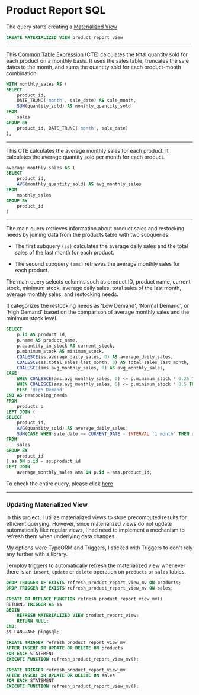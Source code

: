 # Product Report SQL

The query starts creating a [Materialized View](https://www.postgresql.org/docs/current/rules-materializedviews.html)

```sql
CREATE MATERIALIZED VIEW product_report_view
```

---

This [Common Table Expression](https://www.postgresql.org/docs/current/queries-with.html) (CTE) calculates the total quantity sold for each product on a monthly basis. It uses the sales table, truncates the sale dates to the month, and sums the quantity sold for each product-month combination.

```sql
WITH monthly_sales AS (
SELECT
    product_id,
    DATE_TRUNC('month', sale_date) AS sale_month,
    SUM(quantity_sold) AS monthly_quantity_sold
FROM
    sales
GROUP BY
    product_id, DATE_TRUNC('month', sale_date)
),
```

---

This CTE calculates the average monthly sales for each product. It calculates the average quantity sold per month for each product.

```sql
average_monthly_sales AS (
SELECT
    product_id,
    AVG(monthly_quantity_sold) AS avg_monthly_sales
FROM
    monthly_sales
GROUP BY
    product_id
)
```

---

The main query retrieves information about product sales and restocking needs by joining data from the products table with two subqueries:

- The first subquery `(ss)` calculates the average daily sales and the total sales of the last month for each product.

- The second subquery `(ams)` retrieves the average monthly sales for each product.

The main query selects columns such as product ID, product name, current stock, minimum stock, average daily sales, total sales of the last month, average monthly sales, and restocking needs.

It categorizes the restocking needs as 'Low Demand', 'Normal Demand', or 'High Demand' based on the comparison of average monthly sales and the minimum stock level.

```sql
SELECT
    p.id AS product_id,
    p.name AS product_name,
    p.quantity_in_stock AS current_stock,
    p.minimum_stock AS minimum_stock,
    COALESCE(ss.average_daily_sales, 0) AS average_daily_sales,
    COALESCE(ss.total_sales_last_month, 0) AS total_sales_last_month,
    COALESCE(ams.avg_monthly_sales, 0) AS avg_monthly_sales,
CASE
    WHEN COALESCE(ams.avg_monthly_sales, 0) <= p.minimum_stock * 0.25 THEN 'Low Demand'
    WHEN COALESCE(ams.avg_monthly_sales, 0) <= p.minimum_stock * 0.5 THEN 'Normal Demand'
    ELSE 'High Demand'
END AS restocking_needs
FROM
    products p
LEFT JOIN (
SELECT
    product_id,
    AVG(quantity_sold) AS average_daily_sales,
    SUM(CASE WHEN sale_date >= CURRENT_DATE - INTERVAL '1 month' THEN quantity_sold ELSE 0 END) AS total_sales_last_month
FROM
    sales
GROUP BY
    product_id
) ss ON p.id = ss.product_id
LEFT JOIN
    average_monthly_sales ams ON p.id = ams.product_id;
```

To check the entire query, please click [here](../src/infra/typeorm/migrations/1706375071951-ReportView.ts)

---

### Updating Materialized View

In this project, I utilize materialized views to store precomputed results for efficient querying. However, since materialized views do not update automatically like regular views, I had need to implement a mechanism to refresh them when underlying data changes.

My options were TypeORM and Triggers, I sticked with Triggers to don't rely any further with a library.

I employ triggers to automatically refresh the materialized view whenever there is an `insert`, `update` or `delete` operation on `products` or `sales` tables.

```sql
DROP TRIGGER IF EXISTS refresh_product_report_view_mv ON products;
DROP TRIGGER IF EXISTS refresh_product_report_view_mv ON sales;

CREATE OR REPLACE FUNCTION refresh_product_report_view_mv()
RETURNS TRIGGER AS $$
BEGIN
    REFRESH MATERIALIZED VIEW product_report_view;
    RETURN NULL;
END;
$$ LANGUAGE plpgsql;

CREATE TRIGGER refresh_product_report_view_mv
AFTER INSERT OR UPDATE OR DELETE ON products
FOR EACH STATEMENT
EXECUTE FUNCTION refresh_product_report_view_mv();

CREATE TRIGGER refresh_product_report_view_mv
AFTER INSERT OR UPDATE OR DELETE ON sales
FOR EACH STATEMENT
EXECUTE FUNCTION refresh_product_report_view_mv();
```
